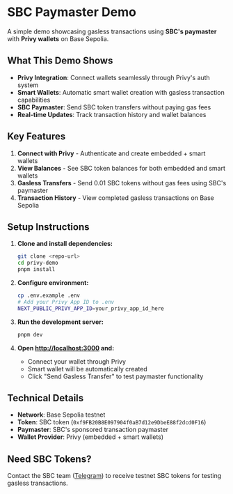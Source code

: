 # SBC Paymaster Demo

A simple demo showcasing gasless transactions using **SBC's paymaster** with **Privy wallets** on Base Sepolia.

## What This Demo Shows

- **Privy Integration**: Connect wallets seamlessly through Privy's auth system
- **Smart Wallets**: Automatic smart wallet creation with gasless transaction capabilities  
- **SBC Paymaster**: Send SBC token transfers without paying gas fees
- **Real-time Updates**: Track transaction history and wallet balances

## Key Features

1. **Connect with Privy** - Authenticate and create embedded + smart wallets
2. **View Balances** - See SBC token balances for both embedded and smart wallets
3. **Gasless Transfers** - Send 0.01 SBC tokens without gas fees using SBC's paymaster
4. **Transaction History** - View completed gasless transactions on Base Sepolia

## Setup Instructions

1. **Clone and install dependencies:**

   ```bash
   git clone <repo-url>
   cd privy-demo
   pnpm install
   ```

2. **Configure environment:**

   ```bash
   cp .env.example .env
   # Add your Privy App ID to .env
   NEXT_PUBLIC_PRIVY_APP_ID=your_privy_app_id_here
   ```

3. **Run the development server:**

   ```bash
   pnpm dev
   ```

4. **Open [http://localhost:3000](http://localhost:3000) and:**
   - Connect your wallet through Privy
   - Smart wallet will be automatically created
   - Click "Send Gasless Transfer" to test paymaster functionality

## Technical Details

- **Network**: Base Sepolia testnet
- **Token**: SBC token (`0xf9FB20B8E097904f0aB7d12e9DbeE88f2dcd0F16`)
- **Paymaster**: SBC's sponsored transaction paymaster
- **Wallet Provider**: Privy (embedded + smart wallets)

## Need SBC Tokens?

Contact the SBC team ([Telegram](https://t.me/stablecoin_xyz)) to receive testnet SBC tokens for testing gasless transactions.
